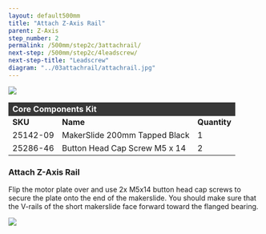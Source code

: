 ```yaml
---
layout: default500mm
title: "Attach Z-Axis Rail"
parent: Z-Axis
step_number: 2
permalink: /500mm/step2c/3attachrail/
next-step: /500mm/step2c/4leadscrew/
next-step-title: "Leadscrew"
diagram: "../03attachrail/attachrail.jpg"
---
```

<img src="../../step2/photo/jpfs_DSC2687.jpg">

<table>
  <tr>
    <td style="color:#fff;background: #383838" colspan="3">
      <b>Core Components Kit</b>
    </td>
  </tr>
  <tr>
    <td>
      <b>SKU</b>
    </td>
    <td>
      <b>Name</b>
    </td>
    <td>
      <b>Quantity</b>
    </td>
  </tr>
  <tr>
    <td>
      25142-09
    </td>
    <td>
      MakerSlide 200mm Tapped Black
    </td>
    <td>
      1
    </td>
  </tr>
  <tr>
    <td>
      25286-46
    </td>
    <td>
      Button Head Cap Screw M5 x 14
    </td>
    <td>
      2
    </td>
  </tr>
</table>


<h3>Attach Z-Axis Rail</h3>


Flip the motor plate over and use 2x M5x14 button head cap screws to secure the plate onto the end of the makerslide. You should make sure that the V-rails of the short makerslide face forward toward the flanged bearing.

<img src="../../step2/photo/jpfs_DSC2686.jpg">


